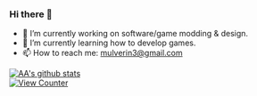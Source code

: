 ### Hi there 👋

<!--
**MulverineX/MulverineX** is a ✨ _special_ ✨ repository because its `README.md` (this file) appears on your GitHub profile.

Here are some ideas to get you started:



- 👯 I’m looking to collaborate on ...
- 🤔 I’m looking for help with ...
- 💬 Ask me about ...

- 😄 Pronouns: ...

-->
- 🔭 I’m currently working on software/game modding & design.
- 🌱 I’m currently learning how to develop games.
- 📫 How to reach me: mulverin3@gmail.com

[![AA's github stats](https://github-readme-stats-umber.vercel.app/api?username=mulverinex&show_icons=true&theme=dark)](#)\
[![View Counter](https://komarev.com/ghpvc/?username=MulverineX)](#)
